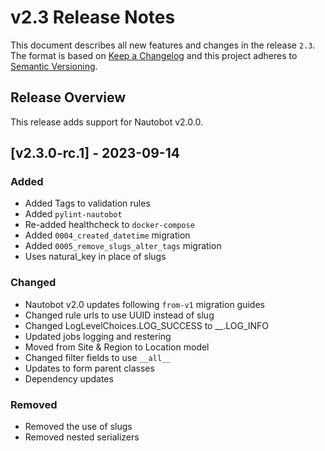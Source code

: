 # v2.3 Release Notes

This document describes all new features and changes in the release `2.3`. The format is based on [Keep a Changelog](https://keepachangelog.com/en/1.0.0/) and this project adheres to [Semantic Versioning](https://semver.org/spec/v2.0.0.html).

## Release Overview

This release adds support for Nautobot v2.0.0.

## [v2.3.0-rc.1] - 2023-09-14

### Added

- Added Tags to validation rules
- Added `pylint-nautobot`
- Re-added healthcheck to `docker-compose`
- Added `0004_created_datetime` migration
- Added `0005_remove_slugs_alter_tags` migration
- Uses natural_key in place of slugs

### Changed

- Nautobot v2.0 updates following `from-v1` migration guides
- Changed rule urls to use UUID instead of slug
- Changed LogLevelChoices.LOG_SUCCESS to __.LOG_INFO
- Updated jobs logging and restering
- Moved from Site & Region to Location model
- Changed filter fields to use `__all__`
- Updates to form parent classes
- Dependency updates

### Removed

- Removed the use of slugs
- Removed nested serializers
